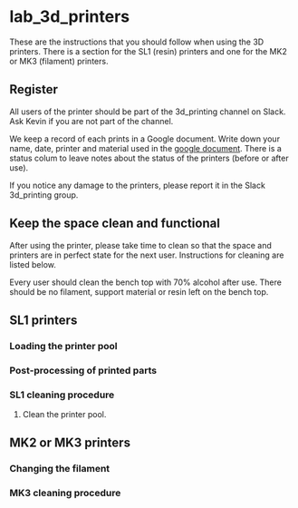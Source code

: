 # lab_3d_printers

These are the instructions that you should follow when using the 3D printers. There is a section for the SL1 (resin) printers and one for the MK2 or MK3 (filament) printers.

## Register 

All users of the printer should be part of the 3d_printing channel on Slack. Ask Kevin if you are not part of the channel.

We keep a record of each prints in a Google document. Write down your name, date, printer and material used in the [google document](https://docs.google.com/spreadsheets/d/1FGzdYLM6jrgUNTdj_JiCUnRUc9556kP5pb-WygoUFwE/edit?usp=sharing). There is a status colum to leave notes about the status of the printers (before or after use).

If you notice any damage to the printers, please report it in the Slack 3d_printing group.

## Keep the space clean and functional

After using the printer, please take time to clean so that the space and printers are in perfect state for the next user. Instructions for cleaning are listed below.

Every user should clean the bench top with 70% alcohol after use.  There should be no filament, support material or resin left on the bench top.

## SL1 printers

### Loading the printer pool

### Post-processing of printed parts

### SL1 cleaning procedure

1. Clean the printer pool.


## MK2 or MK3 printers

### Changing the filament

### MK3 cleaning procedure
